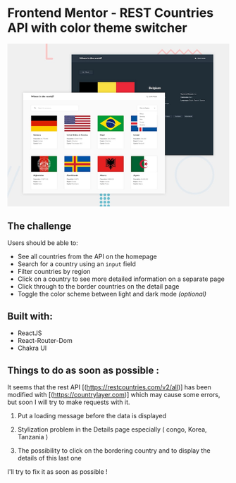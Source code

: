 # Frontend Mentor - REST Countries API with color theme switcher

![Design preview for the REST Countries API with color theme switcher coding challenge](./src/design/desktop-preview.jpg)

## The challenge

Users should be able to:

- See all countries from the API on the homepage
- Search for a country using an `input` field
- Filter countries by region
- Click on a country to see more detailed information on a separate page
- Click through to the border countries on the detail page
- Toggle the color scheme between light and dark mode _(optional)_

## Built with:

- ReactJS
- React-Router-Dom
- Chakra UI

## Things to do as soon as possible :

It seems that the rest API [(https://restcountries.com/v2/all)] has been modified with [(https://countrylayer.com)] which may cause some errors, but soon I will try to make requests with it.

1. Put a loading message before the data is displayed

2. Stylization problem in the Details page especially ( congo, Korea, Tanzania )

3. The possibility to click on the bordering country and to display the details of this last one

I'll try to fix it as soon as possible !
